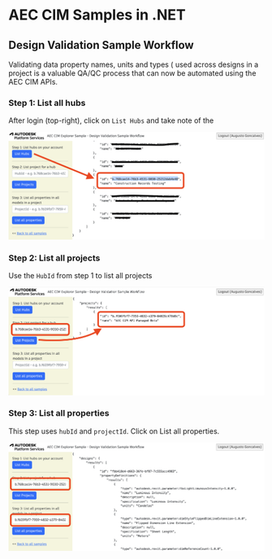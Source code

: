 # AEC CIM Samples in .NET

## Design Validation Sample Workflow

Validating data property names, units and types ( used across designs in a project is a valuable QA/QC process that can now be automated using the AEC CIM APIs.

### Step 1: List all hubs

After login (top-right), click on `List Hubs` and take note of the 

![Step 1](./images/hubs.png)

### Step 2: List all projects

Use the `HubId` from step 1 to list all projects

![Step 2](./images/projects.png)

### Step 3: List all properties

This step uses `hubId` and `projectId`. Click on List all properties.  

![Step 3](./images/allproperties.png)